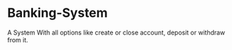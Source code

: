 # Banking-System

A System With all options like create or close account, deposit or withdraw from it.
